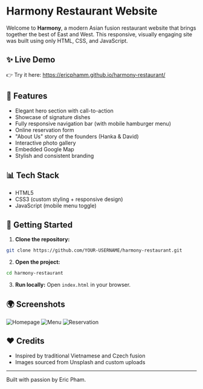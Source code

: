 
# Harmony Restaurant Website

Welcome to **Harmony**, a modern Asian fusion restaurant website that brings together the best of East and West. This responsive, visually engaging site was built using only HTML, CSS, and JavaScript.

## ✨ Live Demo

👉 Try it here:
https://ericphamm.github.io/harmony-restaurant/

## 🌟 Features

- Elegant hero section with call-to-action
- Showcase of signature dishes
- Fully responsive navigation bar (with mobile hamburger menu)
- Online reservation form
- "About Us" story of the founders (Hanka & David)
- Interactive photo gallery
- Embedded Google Map
- Stylish and consistent branding

## 📊 Tech Stack

- HTML5
- CSS3 (custom styling + responsive design)
- JavaScript (mobile menu toggle)

## 🚀 Getting Started

1. **Clone the repository:**
```bash
git clone https://github.com/YOUR-USERNAME/harmony-restaurant.git
```

2. **Open the project:**
```bash
cd harmony-restaurant
```

3. **Run locally:**
Open `index.html` in your browser.


## 🌍 Screenshots

![Homepage](screenshots/home.png)
![Menu](screenshots/menu.png)
![Reservation](screenshots/reservation.png)

## ❤️ Credits
- Inspired by traditional Vietnamese and Czech fusion
- Images sourced from Unsplash and custom uploads

---

Built with passion by Eric Pham.
